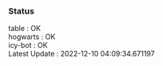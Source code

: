 ### Status


table : OK  
hogwarts : OK  
icy-bot : OK  
Latest Update : 2022-12-10 04:09:34.671197
